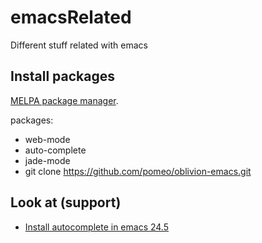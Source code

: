 # emacsRelated
Different stuff related with emacs

## Install packages

[MELPA package manager](http://melpa.org/#/getting-started).

packages:
* web-mode
* auto-complete
* jade-mode
* git clone https://github.com/pomeo/oblivion-emacs.git

## Look at (support)

* [Install autocomplete in emacs 24.5](http://allanswershere.com/question/30792332/emacs-melpa-auto-complete-not-working-with-ess-r-15-03)


